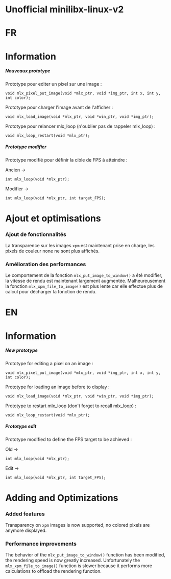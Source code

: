 # Unofficial minilibx-linux-v2

# FR

# Information

##### Nouveaux prototype

Prototype pour editer un pixel sur une image :
```
void mlx_pixel_put_image(void *mlx_ptr, void *img_ptr, int x, int y, int color);
```

Prototype pour charger l'image avant de l'afficher :
```
void mlx_load_image(void *mlx_ptr, void *win_ptr, void *img_ptr);
```

Prototype pour relancer mlx_loop (n'oublier pas de rappeler mlx_loop) :
```
void mlx_loop_restart(void *mlx_ptr);
```

##### Prototype modifier

Prototype modifié pour définir la cible de FPS à atteindre :

Ancien ->
```
int mlx_loop(void *mlx_ptr);
```
Modifier ->
```
int mlx_loop(void *mlx_ptr, int target_FPS);
```

# Ajout et optimisations

### Ajout de fonctionnalités

La transparence sur les images `xpm` est maintenant prise en charge, les pixels de couleur none ne sont plus affichés.

### Amélioration des performances

Le comportement de la fonction `mlx_put_image_to_window()` a été modifier, la vitesse de rendu est maintenant largement augmentée. Malheureusement la fonction `mlx_xpm_file_to_image()` est plus lente car elle effectue plus de calcul pour décharger la fonction de rendu.

# EN

# Information

##### New prototype

Prototype for editing a pixel on an image :
```
void mlx_pixel_put_image(void *mlx_ptr, void *img_ptr, int x, int y, int color);
```

Prototype for loading an image before to display :
```
void mlx_load_image(void *mlx_ptr, void *win_ptr, void *img_ptr);
```

Prototype to restart mlx_loop (don't forget to recall mlx_loop) :
```
void mlx_loop_restart(void *mlx_ptr);
```

##### Prototype edit

Prototype modified to define the FPS target to be achieved :

Old ->
```
int mlx_loop(void *mlx_ptr);
```
Edit ->
```
int mlx_loop(void *mlx_ptr, int target_FPS);
```

# Adding and Optimizations

### Added features

Transparency on `xpm` images is now supported, no colored pixels are anymore displayed.

### Performance improvements

The behavior of the `mlx_put_image_to_window()` function has been modified, the rendering speed is now greatly increased. Unfortunately the `mlx_xpm_file_to_image()` function is slower because it performs more calculations to offload the rendering function.
